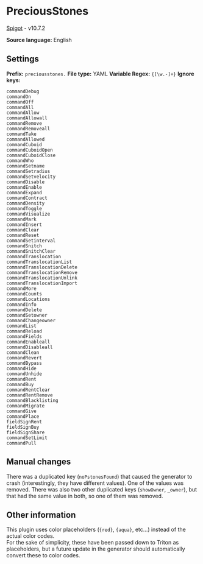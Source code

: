 # PreciousStones

[Spigot](https://www.spigotmc.org/resources/preciousstones.5270/) - v10.7.2

**Source language:** English

## Settings

**Prefix:** `preciousstones.`
**File type:** YAML
**Variable Regex:** `{[\w.-]+}`
**Ignore keys:**

```
commandDebug
commandOn
commandOff
commandAll
commandAllow
commandAllowall
commandRemove
commandRemoveall
commandTake
commandAllowed
commandCuboid
commandCuboidOpen
commandCuboidClose
commandWho
commandSetname
commandSetradius
commandSetvelocity
commandDisable
commandEnable
commandExpand
commandContract
commandDensity
commandToggle
commandVisualize
commandMark
commandInsert
commandClear
commandReset
commandSetinterval
commandSnitch
commandSnitchClear
commandTranslocation
commandTranslocationList
commandTranslocationDelete
commandTranslocationRemove
commandTranslocationUnlink
commandTranslocationImport
commandMore
commandCounts
commandLocations
commandInfo
commandDelete
commandSetowner
commandChangeowner
commandList
commandReload
commandFields
commandEnableall
commandDisableall
commandClean
commandRevert
commandBypass
commandHide
commandUnhide
commandRent
commandBuy
commandRentClear
commandRentRemove
commandBlacklisting
commandMigrate
commandGive
commandPlace
fieldSignRent
fieldSignBuy
fieldSignShare
commandSetLimit
commandPull
```

## Manual changes

There was a duplicated key (`noPstonesFound`) that caused the generator to crash (interestingly, they have different values). One of the values was removed.
There was also two other duplicated keys (`showOwner`, `_owner`), but that had the same value in both, so one of them was removed.

## Other information

This plugin uses color placeholders (`{red}`, `{aqua}`, etc...) instead of the actual color codes.  
For the sake of simplicity, these have been passed down to Triton as placeholders, but a future update in the generator should automatically convert these to color codes.

